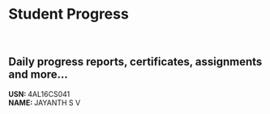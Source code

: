 # Student Progress
<br>

## Daily progress reports, certificates, assignments and more...

<b> USN: </b> 4AL16CS041    <br>
<b> NAME: </b>  JAYANTH S V
